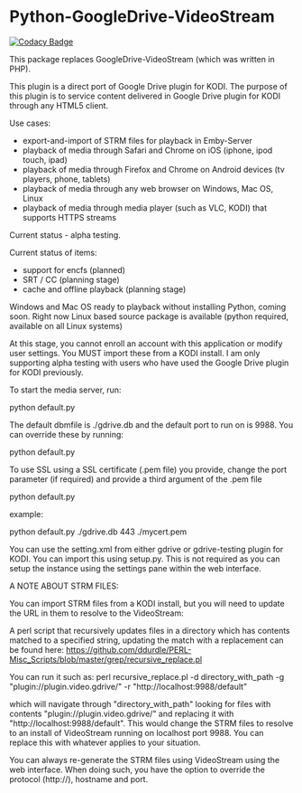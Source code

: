 # Python-GoogleDrive-VideoStream

[![Codacy Badge](https://api.codacy.com/project/badge/Grade/0d2f3f5f294c4e0db6112cfb4c2ba3d8)](https://www.codacy.com/app/ddurdle/Python-GoogleDrive-VideoStream?utm_source=github.com&utm_medium=referral&utm_content=ddurdle/Python-GoogleDrive-VideoStream&utm_campaign=badger)

This package replaces GoogleDrive-VideoStream (which was written in PHP).

This plugin is a direct port of Google Drive plugin for KODI.  The purpose of this plugin is to service content delivered in Google Drive plugin for KODI through any HTML5 client.

Use cases:
- export-and-import of STRM files for playback in Emby-Server
- playback of media through Safari and Chrome on iOS (iphone, ipod touch, ipad)
- playback of media through Firefox and Chrome on Android devices (tv players, phone, tablets)
- playback of media through any web browser on Windows, Mac OS, Linux
- playback of media through media player (such as VLC, KODI) that supports HTTPS streams

Current status - alpha testing.

Current status of items:
- support for encfs (planned)
- SRT / CC (planning stage)
- cache and offline playback (planning stage)


Windows and Mac OS ready to playback without installing Python, coming soon.  Right now Linux based source package is available (python required, available on all Linux systems)

At this stage, you cannot enroll an account with this application or modify user settings.  You MUST import these from a KODI install.  I am only supporting alpha testing with users who have used the Google Drive plugin for KODI previously.





To start the media server, run:

python default.py

The default dbmfile is ./gdrive.db and the default port to run on is 9988.  You can override these by running:

python default.py <dbmfile> <port>

To use SSL using a SSL certificate (.pem file) you provide, change the port parameter (if required) and provide a third argument of the .pem file

python default.py <dbmfile> <port> <ssl certfile>

example:

python default.py ./gdrive.db 443 ./mycert.pem


You can use the setting.xml from either gdrive or gdrive-testing plugin for KODI.  You can import this using setup.py.  This is not required as you can setup the instance using the settings pane within the web interface.

A NOTE ABOUT STRM FILES:

You can import STRM files from a KODI install, but you will need to update the URL in them to resolve to the VideoStream:

A perl script that recursively updates files in a directory which has contents matched to a specified string, updating the match with a replacement can be found here:
https://github.com/ddurdle/PERL-Misc_Scripts/blob/master/grep/recursive_replace.pl

You can run it such as:
perl recursive_replace.pl -d directory_with_path -g "plugin://plugin.video.gdrive/" -r "http://localhost:9988/default"

which will navigate through "directory_with_path" looking for files with contents "plugin://plugin.video.gdrive/" and replacing it with "http://localhost:9988/default".  This would change the STRM files to resolve to an install of VideoStream running on localhost port 9988.  You can replace this with whatever applies to your situation.

You can always re-generate the STRM files using VideoStream using the web interface.  When doing such, you have the option to override the protocol (http://), hostname and port.
